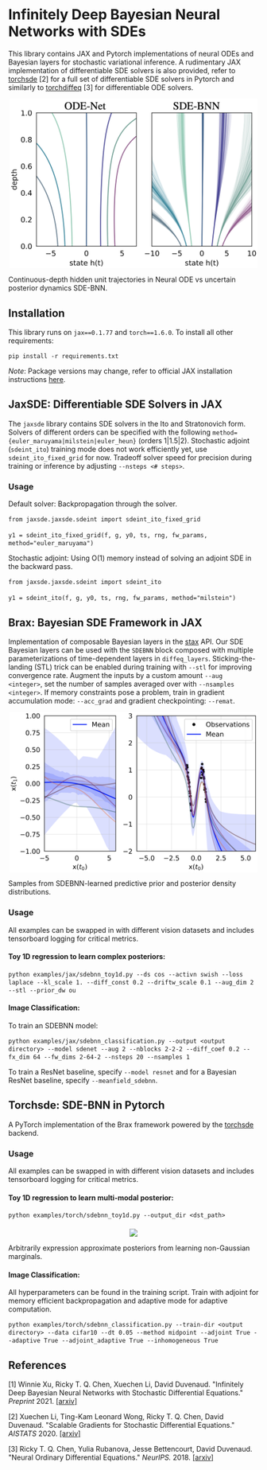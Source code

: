# Infinitely Deep Bayesian Neural Networks with SDEs

This library contains JAX and Pytorch implementations of neural ODEs and Bayesian layers for stochastic variational inference. 
A rudimentary JAX implementation of differentiable SDE solvers is also provided, refer to [torchsde](https://github.com/google-research/torchsde) [2]
for a full set of differentiable SDE solvers in Pytorch and similarly to [torchdiffeq](https://github.com/rtqichen/torchdiffeq) [3] for differentiable ODE solvers.

<p align="center">
<img align="middle" src="./assets/sdebnn_dynamics.png" width="500" />
<figcaption>Continuous-depth hidden unit trajectories in Neural ODE vs uncertain posterior dynamics SDE-BNN.</figcaption>
</p>

## Installation
This library runs on `jax==0.1.77` and `torch==1.6.0`. To install all other requirements:
```
pip install -r requirements.txt
```
_Note_: Package versions may change, refer to official JAX installation instructions [here](https://github.com/google/jax#installation).

## JaxSDE: Differentiable SDE Solvers in JAX
The `jaxsde` library contains SDE solvers in the Ito and Stratonovich form. 
Solvers of different orders can be specified with the following `method={euler_maruyama|milstein|euler_heun}` (orders 1|1.5|2). 
Stochastic adjoint (`sdeint_ito`) training mode does not work efficiently yet, use `sdeint_ito_fixed_grid` for now.
Tradeoff solver speed for precision during training or inference by adjusting `--nsteps <# steps>`.

### Usage
Default solver:
Backpropagation through the solver.
```
from jaxsde.jaxsde.sdeint import sdeint_ito_fixed_grid

y1 = sdeint_ito_fixed_grid(f, g, y0, ts, rng, fw_params, method="euler_maruyama")
```

Stochastic adjoint:
Using O(1) memory instead of solving an adjoint SDE in the backward pass.
```
from jaxsde.jaxsde.sdeint import sdeint_ito

y1 = sdeint_ito(f, g, y0, ts, rng, fw_params, method="milstein")
```

## Brax: Bayesian SDE Framework in JAX
Implementation of composable Bayesian layers in the [stax](https://jax.readthedocs.io/en/latest/jax.experimental.stax.html) API.
Our SDE Bayesian layers can be used with the `SDEBNN` block composed with multiple parameterizations of time-dependent layers in `diffeq_layers`.
Sticking-the-landing (STL) trick can be enabled during training with `--stl` for improving convergence rate.
Augment the inputs by a custom amount `--aug <integer>`, set the number of samples averaged over with `--nsamples <integer>`.
If memory constraints pose a problem, train in gradient accumulation mode: `--acc_grad` and gradient checkpointing: `--remat`. 

<p align="center">
<img align="middle" src="./assets/toy_sdebnn.png" width="500" />
<figcaption>Samples from SDEBNN-learned predictive prior and posterior density distributions.</figcaption>
</p>

### Usage
All examples can be swapped in with different vision datasets and includes tensorboard logging for critical metrics.

#### Toy 1D regression to learn complex posteriors:
```
python examples/jax/sdebnn_toy1d.py --ds cos --activn swish --loss laplace --kl_scale 1. --diff_const 0.2 --driftw_scale 0.1 --aug_dim 2 --stl --prior_dw ou
```

#### Image Classification:
To train an SDEBNN model:
```
python examples/jax/sdebnn_classification.py --output <output directory> --model sdenet --aug 2 --nblocks 2-2-2 --diff_coef 0.2 --fx_dim 64 --fw_dims 2-64-2 --nsteps 20 --nsamples 1
```
To train a ResNet baseline, specify `--model resnet` and for a Bayesian ResNet baseline, specify `--meanfield_sdebnn`.

## Torchsde: SDE-BNN in Pytorch
A PyTorch implementation of the Brax framework powered by the [torchsde](https://github.com/google-research/torchsde) backend.

### Usage
All examples can be swapped in with different vision datasets and includes tensorboard logging for critical metrics.

#### Toy 1D regression to learn multi-modal posterior:
```
python examples/torch/sdebnn_toy1d.py --output_dir <dst_path>
```
<p align="center">
<img align="middle" src="./assets/multimodal.gif" width="500" />
<figcaption>Arbitrarily expression approximate posteriors from learning non-Gaussian marginals.</figcaption>
</p>

#### Image Classification:
All hyperparameters can be found in the training script. Train with adjoint for memory efficient backpropagation and adaptive mode for adaptive computation.
```
python examples/torch/sdebnn_classification.py --train-dir <output directory> --data cifar10 --dt 0.05 --method midpoint --adjoint True --adaptive True --adjoint_adaptive True --inhomogeneous True
```

## References
[1] Winnie Xu, Ricky T. Q. Chen, Xuechen Li, David Duvenaud. "Infinitely Deep Bayesian Neural Networks with Stochastic Differential Equations." *Preprint* 2021. [[arxiv]]()

[2] Xuechen Li, Ting-Kam Leonard Wong, Ricky T. Q. Chen, David Duvenaud. "Scalable Gradients for Stochastic Differential Equations." *AISTATS* 2020. [[arxiv]](https://arxiv.org/abs/2001.01328)

[3] Ricky T. Q. Chen, Yulia Rubanova, Jesse Bettencourt, David Duvenaud. "Neural Ordinary Differential Equations." *NeurIPS.* 2018. [[arxiv]](https://arxiv.org/abs/1806.07366)
